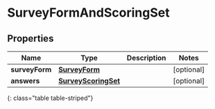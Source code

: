 # SurveyFormAndScoringSet


## Properties

| Name | Type | Description | Notes |
| ------------ | ------------- | ------------- | ------------- |
| **surveyForm** | [**SurveyForm**](SurveyForm) |  |  [optional] |
| **answers** | [**SurveyScoringSet**](SurveyScoringSet) |  |  [optional] |
{: class="table table-striped"}



